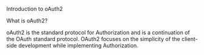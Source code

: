 Introduction to oAuth2

What is oAuth2?

oAuth2 is the standard protocol for Authorization and is a continuation of the OAuth standard protocol. OAuth2 focuses on the simplicity of the client-side development while implementing Authorization.
